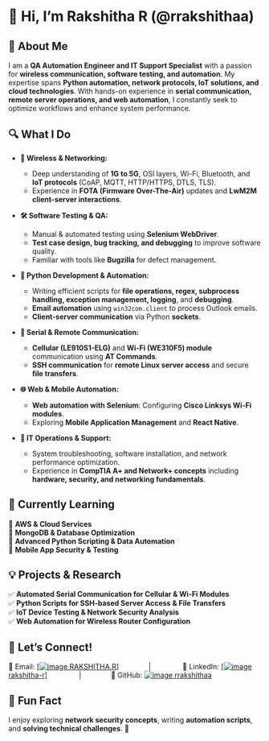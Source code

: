# 👋 Hi, I’m Rakshitha R (@rrakshithaa)  

## 🚀 About Me  
I am a **QA Automation Engineer and IT Support Specialist** with a passion for **wireless communication, software testing, and automation**. My expertise spans **Python automation, network protocols, IoT solutions, and cloud technologies**. With hands-on experience in **serial communication, remote server operations, and web automation**, I constantly seek to optimize workflows and enhance system performance.  

## 🔍 What I Do  
- **📡 Wireless & Networking:**  
  - Deep understanding of **1G to 5G**, OSI layers, Wi-Fi, Bluetooth, and **IoT protocols** (CoAP, MQTT, HTTP/HTTPS, DTLS, TLS).  
  - Experience in **FOTA (Firmware Over-The-Air)** updates and **LwM2M client-server interactions**.  

- **🛠️ Software Testing & QA:**  
  - Manual & automated testing using **Selenium WebDriver**.  
  - **Test case design, bug tracking, and debugging** to improve software quality.  
  - Familiar with tools like **Bugzilla** for defect management.  

- **📜 Python Development & Automation:**  
  - Writing efficient scripts for **file operations, regex, subprocess handling, exception management, logging**, and **debugging**.  
  - **Email automation** using `win32com.client` to process Outlook emails.  
  - **Client-server communication** via Python **sockets**.  

- **📡 Serial & Remote Communication:**  
  - **Cellular (LE910S1-ELG)** and **Wi-Fi (WE310F5) module** communication using **AT Commands**.  
  - **SSH communication** for **remote Linux server access** and secure **file transfers**.  

- **🌐 Web & Mobile Automation:**  
  - **Web automation with Selenium**: Configuring **Cisco Linksys Wi-Fi modules**.  
  - Exploring **Mobile Application Management** and **React Native**.  

- **📂 IT Operations & Support:**  
  - System troubleshooting, software installation, and network performance optimization.  
  - Experience in **CompTIA A+ and Network+ concepts** including **hardware, security, and networking fundamentals**.  

## 🌱 Currently Learning  
🔹 **AWS & Cloud Services**  
🔹 **MongoDB & Database Optimization**  
🔹 **Advanced Python Scripting & Data Automation**  
🔹 **Mobile App Security & Testing**  

## 💡 Projects & Research  
✅ **Automated Serial Communication for Cellular & Wi-Fi Modules**  
✅ **Python Scripts for SSH-based Server Access & File Transfers**  
✅ **IoT Device Testing & Network Security Analysis**  
✅ **Web Automation for Wireless Router Configuration**  

## 💬 Let’s Connect!  
📧 Email: [[![image](https://github.com/user-attachments/assets/d285a66e-7dcb-4a1d-8127-1c48661d9bdc) RAKSHITHA.R](mailto\:rakshithaa730@gmail.com)]  &nbsp;&nbsp;&nbsp;&nbsp;&nbsp;&nbsp;&nbsp;&nbsp;&nbsp;&nbsp;&nbsp;&nbsp;&nbsp;&nbsp;|  &nbsp;&nbsp;&nbsp;&nbsp;&nbsp;&nbsp;&nbsp;&nbsp;&nbsp;&nbsp;&nbsp;&nbsp;&nbsp;&nbsp; 💼 LinkedIn: [[![image](https://github.com/user-attachments/assets/22626c2c-1876-4874-9213-a4c0efb230b6) rakshitha-r]](https://www.linkedin.com/in/rakshitha-r-737070294/)  &nbsp;&nbsp;&nbsp;&nbsp;&nbsp;&nbsp;&nbsp;&nbsp;&nbsp;&nbsp;&nbsp;&nbsp;&nbsp;&nbsp; | &nbsp;&nbsp;&nbsp;&nbsp;&nbsp;&nbsp;&nbsp;&nbsp;&nbsp;&nbsp;&nbsp;&nbsp;&nbsp;&nbsp;🔗 GitHub: [![image](https://github.com/user-attachments/assets/2bcf3746-561c-4b28-82ba-679e94db45f5) rrakshithaa](https://github.com/rrakshithaa)            




## 🎯 Fun Fact  
I enjoy exploring **network security concepts**, writing **automation scripts**, and **solving technical challenges**. 🚀  


